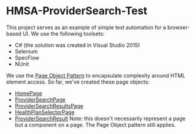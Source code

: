 # HMSA-ProviderSearch-Test
This project serves as an example of simple test automation for a browser-based UI. We use the following toolsets:
* C# (the solution was created in Visual Studio 2015)
* Selenium
* SpecFlow
* NUnit

We use the [Page Object Pattern](https://martinfowler.com/bliki/PageObject.html) to encapsulate complexity around HTML element access. So far, we've created these page objects:
* [HomePage](https://github.com/jasonandersen/HMSA-ProviderSearch-Test/blob/master/DotCom/Pages/HomePage.cs)
* [ProviderSearchPage](https://github.com/jasonandersen/HMSA-ProviderSearch-Test/blob/master/DotCom/Pages/ProviderSearch/ProviderSearchPage.cs)
* [ProviderSearchResultsPage](https://github.com/jasonandersen/HMSA-ProviderSearch-Test/blob/master/DotCom/Pages/ProviderSearch/ProviderSearchResultsPage.cs)
* [HealthPlanSelectorPage](https://github.com/jasonandersen/HMSA-ProviderSearch-Test/blob/master/DotCom/Pages/ProviderSearch/HealthPlanSelectorPage.cs)
* [ProviderSearchResult](https://github.com/jasonandersen/HMSA-ProviderSearch-Test/blob/master/DotCom/Pages/ProviderSearch/ProviderSearchResult.cs) Note: this doesn't necessarily represent a page but a component on a page. The Page Object pattern still applies.
